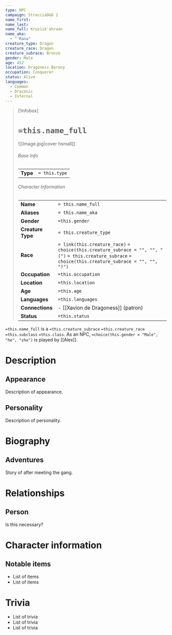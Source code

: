 ```yaml
---
type: NPC
campaign: StracciaD&D 2
name_first: 
name_last: 
name_full: Kruziik'ahraan
name_aka:
  - "'Rana"
creature_type: Dragon
creature_race: Dragon
creature_subrace: Bronze
gender: Male
age: 452
location: Dragoness Barony
occupation: Conquerer
status: Alive
languages:
  - Common
  - Draconic
  - Infernal
---
```

> [!infobox]  
> # `=this.name_full`
> ![[Image.jpg|cover hsmall]]  
> ###### Base Info
> | | |  
> |---|---|  
> | **Type** | `= this.type` |
> ###### Character Information  
> | | |  
> |---|---|  
> | **Name** | `= this.name_full` |
> | **Aliases** | `= this.name_aka` |
> | **Gender** | `=this.gender` | 
> | **Creature Type** | `= this.creature_type` |
> | **Race** | `= link(this.creature_race)` `= choice(this.creature_subrace = "", "", "(")` `= this.creature_subrace` `= choice(this.creature_subrace = "", "", ")")`|  
> | **Occupation** | `=this.occupation` |  
> | **Location** | `=this.location` |
> | **Age** | `=this.age` |
> | **Languages** | `=this.languages` |  
> | **Connections** | - [[Xavion de Dragoness]] (patron) |
> | **Status** | `=this.status` |

`=this.name_full` is a `=this.creature_subrace` `=this.creature_race` `=this.subclass` `=this.class`. As an NPC, `=choice(this.gender = "Male", "he", "she")` is played by [[Alex]]. 
# Description
## Appearance
Description of appearance.
## Personality
Description of personality.
# Biography
## Adventures
Story of after meeting the gang.
# Relationships
## Person
Is this necessary?
# Character information
## Notable items
- List of items
- List of items
# Trivia
- List of trivia
- List of trivia
- List of trivia